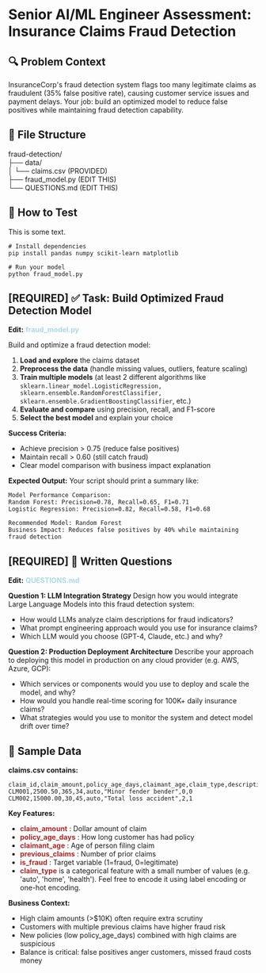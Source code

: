 # Senior AI/ML Engineer Assessment: Insurance Claims Fraud Detection
## 🔍 Problem Context
InsuranceCorp's fraud detection system flags too many legitimate claims as fraudulent (35% false positive rate), causing customer service issues and payment delays. Your job: build an optimized model to reduce false positives while maintaining fraud detection capability.

## 📂 File Structure
fraud-detection/  
├── data/  
│   └── claims.csv (PROVIDED)  
├── fraud_model.py (EDIT THIS)  
└── QUESTIONS.md (EDIT THIS)  

## 🧪 How to Test
This is some text.

```
# Install dependencies
pip install pandas numpy scikit-learn matplotlib

# Run your model
python fraud_model.py
```

## [REQUIRED] ✅ Task: Build Optimized Fraud Detection Model

__Edit:__ <span style="color: lightblue"> __fraud_model.py__ </span>

Build and optimize a fraud detection model:
1.	__Load and explore__ the claims dataset
2.	__Preprocess the data__ (handle missing values, outliers, feature scaling)
3.	__Train multiple models__ (at least 2 different algorithms like `sklearn.linear_model.LogisticRegression, sklearn.ensemble.RandomForestClassifier, sklearn.ensemble.GradientBoostingClassifier`, etc.)
4.	__Evaluate and compare__ using precision, recall, and F1-score
5.	__Select the best model__ and explain your choice

__Success Criteria:__
* Achieve precision > 0.75 (reduce false positives)
* Maintain recall > 0.60 (still catch fraud)
* Clear model comparison with business impact explanation

__Expected Output:__ Your script should print a summary like:
```
Model Performance Comparison:
Random Forest: Precision=0.78, Recall=0.65, F1=0.71
Logistic Regression: Precision=0.82, Recall=0.58, F1=0.68

Recommended Model: Random Forest
Business Impact: Reduces false positives by 40% while maintaining fraud detection
```

## [REQUIRED] 📄 Written Questions
__Edit:__ <span style="color: lightblue"> __QUESTIONS.md__ </span>

__Question 1: LLM Integration Strategy__
Design how you would integrate Large Language Models into this fraud detection system:
* How would LLMs analyze claim descriptions for fraud indicators?
* What prompt engineering approach would you use for insurance claims?
* Which LLM would you choose (GPT-4, Claude, etc.) and why?

__Question 2: Production Deployment Architecture__
Describe your approach to deploying this model in production on any cloud provider (e.g. AWS, Azure, GCP):
* Which services or components would you use to deploy and scale the model, and why?
* How would you handle real-time scoring for 100K+ daily insurance claims?
* What strategies would you use to monitor the system and detect model drift over time?

## 📜 Sample Data
__claims.csv contains:__  
```
claim_id,claim_amount,policy_age_days,claimant_age,claim_type,description,previous_claims,is_fraud
CLM001,2500.50,365,34,auto,"Minor fender bender",0,0
CLM002,15000.00,30,45,auto,"Total loss accident",2,1
```

__Key Features:__  
* <span style="color: brown"> __claim_amount__ </span>: Dollar amount of claim
* <span style="color: brown"> __policy_age_days__ </span>: How long customer has had policy
* <span style="color: brown"> __claimant_age__ </span>: Age of person filing claim
* <span style="color: brown"> __previous_claims__ </span>: Number of prior claims
* <span style="color: brown"> __is_fraud__ </span>: Target variable (1=fraud, 0=legitimate)
* <span style="color: brown"> __claim_type__ </span> is a categorical feature with a small number of values (e.g. 'auto', 'home', 'health'). Feel free to encode it using label encoding or one-hot encoding.

__Business Context:__  
* High claim amounts (>$10K) often require extra scrutiny
* Customers with multiple previous claims have higher fraud risk
* New policies (low policy_age_days) combined with high claims are suspicious
* Balance is critical: false positives anger customers, missed fraud costs money
